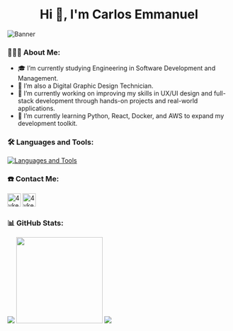 <h1 align="center">Hi 👋, I'm Carlos Emmanuel</h1>

![Banner](https://github.com/user-attachments/assets/960a701f-34a0-458a-8419-e59d272ae3eb)

### 👨🏽‍💻 About Me:

- 🎓&nbsp;I’m currently studying Engineering in Software Development and Management.
- 🎨&nbsp;I’m also a Digital Graphic Design Technician.
- 🔭&nbsp;I’m currently working on improving my skills in UX/UI design and full-stack development through hands-on projects and real-world applications.
- 🌱&nbsp;I’m currently learning Python, React, Docker, and AWS to expand my development toolkit.

### 🛠️ Languages and Tools:
[![Languages and Tools](https://skillicons.dev/icons?i=html,css,js,ts,php,bootstrap,angular,laravel,arduino,nodejs,tailwind,mysql,firebase,git,github,ai,figma,xd,ps,vscode&perline=10)](https://skillicons.dev)

### ☎️ Contact Me:
<p align="left">
    <a href="https://www.linkedin.com/in/carlos-emmanuel-almaraz-pérez-8417382bb" target="_blank"><img
            src="https://img.shields.io/badge/LinkedIn-%230A66C2?style=for-the-badge&logo=linkedin&logoColor=white"
            alt="4yken" height="30" /></a>
    <a href="mailto:almaraz.contac@gmail.com" target="_blank"><img
            src="https://img.shields.io/badge/Gmail-%23EA4335?style=for-the-badge&logo=gmail&logoColor=white"
            alt="4yken" height="30" /></a>
</p>

### 📊 GitHub Stats:
<p align="left">
    <img src="https://github-readme-stats.vercel.app/api?username=4yken&show_icons=true&theme=dracula" />
    <img height=195 src="https://github-readme-stats.vercel.app/api/top-langs/?username=4yken&layout=compact&theme=dracula" />
    <img src="https://github-readme-streak-stats.herokuapp.com/?user=4yken&theme=dracula" />
</p>
